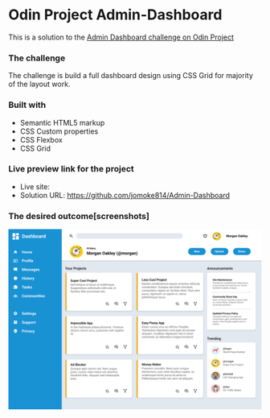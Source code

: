 # Odin Project Admin-Dashboard
This is a solution to the [Admin Dashboard challenge on Odin Project](https://www.theodinproject.com/lessons/node-path-intermediate-html-and-css-admin-dashboard)

### The challenge
The challenge is build a full dashboard design using CSS Grid for majority of the layout work.

### Built with
- Semantic HTML5 markup
- CSS Custom properties
- CSS Flexbox
- CSS Grid

### Live preview link for the project
- Live site:
- Solution URL: https://github.com/jomoke814/Admin-Dashboard

### The desired outcome[screenshots]
![desired outcome](./images/dashboard-project.png)